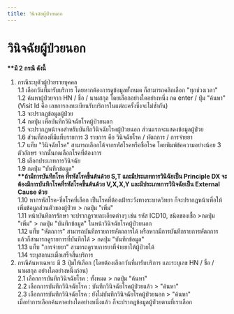 ```yaml
---
title: วินิจฉัยผู้ป่วยนอก
---
```


# วินิจฉัยผู้ป่วยนอก
__**มี 2 กรณี ดังนี้__
1. กรณีระบุตัวผู้ป่วยรายบุคคล  
  1.1 เลือกวันที่มารับบริการ โดยหากต้องการดูข้อมูลทั้งหมด ก็สามารถคลิกเลือก           "ทุกช่วงเวลา"  
  1.2 ค้นหาผู้ป่วยจาก HN / ชื่อ / นามสกุล โดยเลือกอย่างใดอย่างหนึ่ง กด enter /      ปุ่ม "ค้นหา" (Visit Id คือ เลขการลงทะเบียนรับบริการในแต่ละครั้งซึ่งจะไม่ซ้ำกัน)  
  1.3 จะปรากฏข้อมูลผู้ป่วย  
  1.4 กดปุ่ม       เพื่อบันทึกวินิจฉัยโรคผู้ป่วยนอก  
  1.5 จะปรากฏหน้าจอสำหรับบันทึกวินิจฉัยโรคผู้ป่วยนอก ส่วนแรกจะแสดงข้อมูลผู้ป่วย  
  1.6 ส่วนที่สองที่มีแท็บรายการ 3 รายการ คือ วินิจฉัยโรค / หัตถการ / การจ่ายยา  
  1.7 แท็บ "วินิจฉัยโรค" สามารถเลือกได้จากรหัสโรคหรือชื่อโรค โดยพิมพ์ข้อความอย่างน้อย 3 ตัวอักษร จากนั้นกดเลือกโรคที่ต้องการ  
  1.8 เลือกประเภทการวินิจฉัย  
  1.9 กดปุ่ม "บันทึกข้อมูล"  
__**ถ้ามีการบันทึกโรค ที่รหัสโรคขึ้นต้นด้วย S,T และมีประเภทการวินิฉัยเป็น Principle DX จะต้องมีการบันทึกโรคที่รหัสโรคขึ้นต้นด้วย V,X,X,Y และมีประเภทการวินิจฉัยเป็น External Cause ด้วย__  
  1.10 หากรหัสโรค-ชื่อโรคที่เลือก เป็นโรคที่ต้องเฝ้าระวังทางระบาดวิทยา ก็จะปรากฎหน้าเพื่อให้เพิ่มข้อมูลส่วนตัวของผู้ป่วย > กดปุ่ม "เพิ่ม"  
  1.11 หน้าบันทึการรักษา จะปรากฎรายละเอียดต่างๆ เช่น รหัส ICD10, ชนิดของเชื้อ >กดปุ่ม "เพิ่ม" > กดปุ่ม "บันทึกข้อมูล" ในหน้าวินิจฉัยโรคผู้ป่วยนอก  
  1.12 แท็บ "หัตถการ" สามารถบันทึกรายการหัตถการได้ หรือหากมีการบันทึกรายการหัตถการแล้วก็สามารถดูรายการที่บันทึกได้ > กดปุ่ม "บันทึกข้อมูล"  
  1.13 แท็บ "การจ่ายยา" สามารถดูรายการยาที่จ่ายยาให้ผู้ป่วยได้  
  1.14 ระบุสถานะเมื่อเสร็จสิ้นบริการ  
2. กรณีค้นหาเฉพาะ มี 3 ปุ่มให้เลือก (โดยต้องเลือกวันที่มารับบริการ และระบุเลข HN / ชื่อ / นามสกุล อย่างใดอย่างหนึ่งก่อน)  
  2.1 เลือกการบันทึกวินิจฉัยโรค : ทั้งหมด > กดปุ่ม "ค้นหา"  
  2.2 เลือกการบันทึกวินิจฉัยโรค : บันทึกวินิจฉัยโรคผู้ป่วยแล้ว > "ค้นหา"  
  2.3 เลือกการบันทึกวินิจฉัยโรค : ยังไม่บันทึกวินิจฉัยโรคผู้ป่วยนอก > "ค้นหา"  
เมื่อทำการเลือกค้นหาอย่างใดอย่างหนึ่งแล้ว ก็จะปรากฎข้อมูลผู้ป่วยตามที่เราเลือก